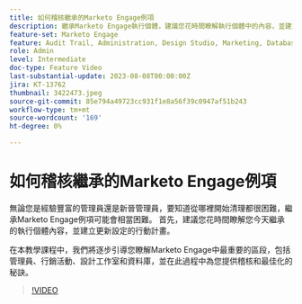 ```yaml
---
title: 如何稽核繼承的Marketo Engage例項
description: 繼承Marketo Engage執行個體，建議您花時間瞭解執行個體中的內容，並建立更新設定的行動計畫。 本教學課程涵蓋Marketo Engage中最重要的區段，包括管理員、行銷活動、設計工作室和資料庫，並在此過程中提供稽核和最佳化秘訣。
feature-set: Marketo Engage
feature: Audit Trail, Administration, Design Studio, Marketing, Database
role: Admin
level: Intermediate
doc-type: Feature Video
last-substantial-update: 2023-08-08T00:00:00Z
jira: KT-13762
thumbnail: 3422473.jpeg
source-git-commit: 85e794a49723cc931f1e8a56f39c0947af51b243
workflow-type: tm+mt
source-wordcount: '169'
ht-degree: 0%

---
```



# 如何稽核繼承的Marketo Engage例項

無論您是經驗豐富的管理員還是新晉管理員，要知道從哪裡開始清理都很困難，繼承Marketo Engage例項可能會相當困難。 首先，建議您花時間瞭解您今天繼承的執行個體內容，並建立更新設定的行動計畫。

在本教學課程中，我們將逐步引導您瞭解Marketo Engage中最重要的區段，包括管理員、行銷活動、設計工作室和資料庫，並在此過程中為您提供稽核和最佳化的秘訣。

>[!VIDEO](https://video.tv.adobe.com/v/3422473/?learn=on)